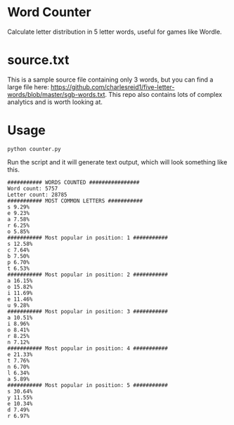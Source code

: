 # Word Counter
Calculate letter distribution in 5 letter words, useful for games like Wordle.

# source.txt
This is a sample source file containing only 3 words, but you can find a large file here:
https://github.com/charlesreid1/five-letter-words/blob/master/sgb-words.txt. This repo also contains lots of complex analytics and is worth looking at.

# Usage
```
python counter.py
```
Run the script and it will generate text output, which will look something like this.

```
########### WORDS COUNTED ################
Word count: 5757
Letter count: 28785
########### MOST COMMON LETTERS ###########
s 9.29%
e 9.23%
a 7.58%
r 6.25%
o 5.85%
########### Most popular in position: 1 ###########
s 12.58%
c 7.64%
b 7.50%
p 6.70%
t 6.53%
########### Most popular in position: 2 ###########
a 16.15%
o 15.82%
i 11.69%
e 11.46%
u 9.28%
########### Most popular in position: 3 ###########
a 10.51%
i 8.96%
o 8.41%
r 8.25%
n 7.12%
########### Most popular in position: 4 ###########
e 21.33%
t 7.76%
n 6.70%
l 6.34%
a 5.89%
########### Most popular in position: 5 ###########
s 30.64%
y 11.55%
e 10.34%
d 7.49%
r 6.97%
```
